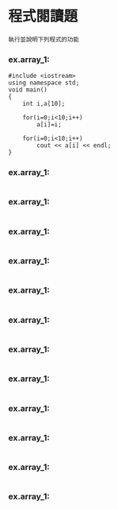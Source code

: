 # 程式閱讀題
```
執行並說明下列程式的功能

```

### ex.array_1:
```
#include <iostream>
using namespace std;
void main()
{
	int i,a[10];

	for(i=0;i<10;i++)
		a[i]=i;

	for(i=0;i<10;i++)
		cout << a[i] << endl;
}
```

### ex.array_1:
```

```

### ex.array_1:
```

```


### ex.array_1:
```

```


### ex.array_1:
```

```


### ex.array_1:
```

```


### ex.array_1:
```

```


### ex.array_1:
```

```


### ex.array_1:
```

```


### ex.array_1:
```

```


### ex.array_1:
```

```


### ex.array_1:
```

```


### ex.array_1:
```

```
